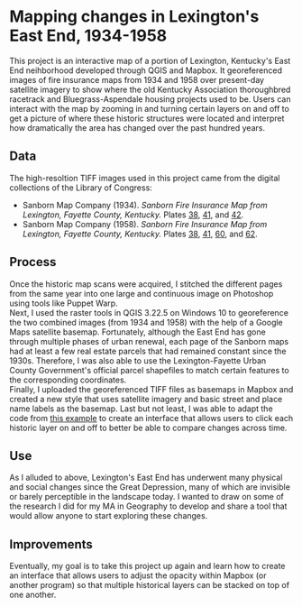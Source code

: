 # Mapping changes in Lexington's East End, 1934-1958

This project is an interactive map of a portion of Lexington, Kentucky's East End neihborhood developed through QGIS and Mapbox. It georeferenced images of fire insurance maps from 1934 and 1958 over present-day satellite imagery to show where the old Kentucky Association thoroughbred racetrack and Bluegrass-Aspendale housing projects used to be. Users can interact with the map by zooming in and turning certain layers on and off to get a picture of where these historic structures were located and interpret how dramatically the area has changed over the past hundred years.

## Data

The high-resoltion TIFF images used in this project came from the digital collections of the Library of Congress:
- Sanborn Map Company (1934). _Sanborn Fire Insurance Map from Lexington, Fayette County, Kentucky._ Plates [38](https://www.loc.gov/resource/g3954lm.g032001934/?sp=39&st=image), [41](https://www.loc.gov/resource/g3954lm.g032001934/?sp=42&st=image), and [42](https://www.loc.gov/resource/g3954lm.g032001934/?sp=43&st=image).
- Sanborn Map Company (1958). _Sanborn Fire Insurance Map from Lexington, Fayette County, Kentucky._ Plates [38](https://www.loc.gov/resource/g3954lm.g03200195801/?sp=49&st=image), [41](https://www.loc.gov/resource/g3954lm.g03200195801/?sp=52&st=image), [60](https://www.loc.gov/resource/g3954lm.g03200195801/?sp=71&st=image), and [62](https://www.loc.gov/resource/g3954lm.g03200195801/?sp=73&st=image).

## Process

Once the historic map scans were acquired, I stitched the different pages from the same year into one large and continuous image on Photoshop using tools like Puppet Warp.
<br/>
Next, I used the raster tools in QGIS 3.22.5 on Windows 10 to georeference the two combined images (from 1934 and 1958) with the help of a Google Maps satellite basemap. Fortunately, although the East End has gone through multiple phases of urban renewal, each page of the Sanborn maps had at least a few real estate parcels that had remained constant since the 1930s. Therefore, I was also able to use the Lexington-Fayette Urban County Government's official parcel shapefiles to match certain features to the corresponding coordinates.
<br/>
Finally, I uploaded the georeferenced TIFF files as basemaps in Mapbox and created a new style that uses satellite imagery and basic street and place name labels as the basemap. Last but not least, I was able to adapt the code from [this example](https://docs.mapbox.com/mapbox-gl-js/example/toggle-layers) to create an interface that allows users to click each historic layer on and off to better be able to compare changes across time.

## Use

As I alluded to above, Lexington's East End has underwent many physical and social changes since the Great Depression, many of which are invisible or barely perceptible in the landscape today. I wanted to draw on some of the research I did for my MA in Geography to develop and share a tool that would allow anyone to start exploring these changes.

## Improvements

Eventually, my goal is to take this project up again and learn how to create an interface that allows users to adjust the opacity within Mapbox (or another program) so that multiple historical layers can be stacked on top of one another.